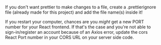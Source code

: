 If you don't want prettier to make changes to a file, create a .prettierignore file (already made for this project) and add the file name(s) inside it!

If you restart your computer, chances are you *might* get a new PORT number for your React frontend. If that's the case and you're not able to sign-in/register an account because of an Axios error, update the cors React Port number in your CORS URL on your server side code.